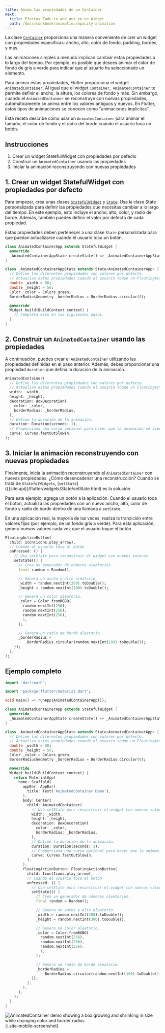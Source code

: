 ```yaml
---
title: Anima las propiedades de un Container
next:
  title: Efectos Fade in and out en un Widget
  path: /docs/cookbook/animation/opacity-animation
---
```


La clase [`Container`]({{site.api}}/flutter/widgets/Container-class.html) 
proporciona una manera conveniente de crer un widget con propiedades específicas: 
ancho, alto, color de fondo, padding, bordes, y más.

Las animaciones simples a menudo implican cambiar estas propiedades a lo largo del tiempo.
Por ejemplo, es posible que desees animar el color de fondo de gris a verde para indicar que el usuario ha seleccionado un elemento.

Para animar estas propiedades, Flutter proporciona el widget 
[`AnimatedContainer`]({{site.api}}/flutter/widgets/AnimatedContainer-class.html). 
Al igual que el widget `Container`,` AnimatedContainer` te permite definir 
el ancho, la altura, los colores de fondo y más. Sin embargo, cuando el 
`AnimatedContainer` se reconstruye con nuevas propiedades, automáticamente 
se anima entre los valores antiguos y nuevos. En Flutter, 
estos tipos de animaciones se conocen 
como "animaciones implícitas".

Esta receta describe cómo usar un `AnimatedContainer` para animar el tamaño, 
el color de fondo y el radio del borde cuando el usuario toca un botón.

## Instrucciones

  1. Crear un widget StatefulWidget con propiedades por defecto
  2. Construir un `AnimatedContainer` usando las propiedades
  3. Iniciar la animación reconstruyendo con nuevas propiedades

## 1. Crear un widget StatefulWidget con propiedades por defecto

Para empezar, crea unas clases 
[`StatefulWidget`]({{site.api}}/flutter/widgets/StatefulWidget-class.html) y 
[`State`]({{site.api}}/flutter/widgets/State-class.html).
Usa la clase State personalizada para definir las propiedades que necesitas cambiar a 
lo largo del tiempo. En este ejemplo, esto incluye el ancho, alto, color, y radio del 
borde. Además, también puedes definir el valor por defecto de cada propiedad.

Estas propiedades deben pertenecer a una clase `State` personalizada para que 
puedan actualizarse cuando el usuario toca un botón.

<!-- skip -->
```dart
class AnimatedContainerApp extends StatefulWidget {
  @override
  _AnimatedContainerAppState createState() => _AnimatedContainerAppState();
}

class _AnimatedContainerAppState extends State<AnimatedContainerApp> {
  // Define las diferentes propiedades con valores por defecto. 
  // Actualiza estas propiedades cuando el usuario toque un FloatingActionButton.
  double _width = 50;
  double _height = 50;
  Color _color = Colors.green;
  BorderRadiusGeometry _borderRadius = BorderRadius.circular(8);

  @override
  Widget build(BuildContext context) {
    // Completa esto en los siguientes pasos.
  }
}
```

## 2. Construir un `AnimatedContainer` usando las propiedades

A continuación, puedes crear el `AnimatedContainer` utilizando las propiedades 
definidas en el paso anterior. Además, debes proporcionar una propiedad `duration` 
que defina la duración de la animación.

<!-- skip -->
```dart
AnimatedContainer(
  // Define las diferentes propiedades con valores por defecto. 
  // Actualiza estas propiedades cuando el usuario toque un FloatingActionButton.
  width: _width,
  height: _height,
  decoration: BoxDecoration(
    color: _color,
    borderRadius: _borderRadius,
  ),
  // Define la duración de la animación. 
  duration: Duration(seconds: 1),
  // Proporciona una curva opcional para hacer que la animación se sienta más suave. 
  curve: Curves.fastOutSlowIn,
);
```

## 3. Iniciar la animación reconstruyendo con nuevas propiedades

Finalmente, inicia la animación reconstruyendo el `AnimatedContainer` con 
nuevas propiedades. ¿Cómo desencadenar una reconstrucción? Cuando se trata de `StatefulWidgets`, 
[`setState`] ({{site.api}}/flutter/widgets/State/setState.html) 
es la solución.

Para este ejemplo, agrega un botón a la aplicación. Cuando el usuario toca el botón, actualiza 
las propiedades con un nuevo ancho, alto, color de fondo y radio de borde 
dentro de una llamada a `setState`.

En una aplicación real, la mayoría de las veces, realiza la transición entre valores fijos (por 
ejemplo, de un fondo gris a verde). Para esta aplicación, genera nuevos valores cada vez que el 
usuario toque el botón.

<!-- skip -->
```dart
FloatingActionButton(
  child: Icon(Icons.play_arrow),
  // Cuando el usuario toca el botón
  onPressed: () {
    // Usa setState para reconstruir el widget con nuevos valores.
    setState(() {
      // Crea un generador de números aleatorios.
      final random = Random();

      // Genera un ancho y alto aleatorio.
      _width = random.nextInt(300).toDouble();
      _height = random.nextInt(300).toDouble();

      // Genera un color aleatorio.
      _color = Color.fromRGBO(
        random.nextInt(256),
        random.nextInt(256),
        random.nextInt(256),
        1,
      );

      // Genera un radio de borde aleatorio.
      _borderRadius =
          BorderRadius.circular(random.nextInt(100).toDouble());
    });
  },
);
```

## Ejemplo completo

```dart
import 'dart:math';

import 'package:flutter/material.dart';

void main() => runApp(AnimatedContainerApp());

class AnimatedContainerApp extends StatefulWidget {
  @override
  _AnimatedContainerAppState createState() => _AnimatedContainerAppState();
}

class _AnimatedContainerAppState extends State<AnimatedContainerApp> {
  // Define las diferentes propiedades con valores por defecto. 
  // Actualiza estas propiedades cuando el usuario toque un FloatingActionButton.
  double _width = 50;
  double _height = 50;
  Color _color = Colors.green;
  BorderRadiusGeometry _borderRadius = BorderRadius.circular(8);

  @override
  Widget build(BuildContext context) {
    return MaterialApp(
      home: Scaffold(
        appBar: AppBar(
          title: Text('AnimatedContainer Demo'),
        ),
        body: Center(
          child: AnimatedContainer(
            // Usa setState para reconstruir el widget con nuevos valores.
            width: _width,
            height: _height,
            decoration: BoxDecoration(
              color: _color,
              borderRadius: _borderRadius,
            ),
            // Define la duración de la animación. 
            duration: Duration(seconds: 1),
            // Proporciona una curva opcional para hacer que la animación se sienta más suave. 
            curve: Curves.fastOutSlowIn,
          ),
        ),
        floatingActionButton: FloatingActionButton(
          child: Icon(Icons.play_arrow),
          // Cuando el usuario toca el botón
          onPressed: () {
            // Usa setState para reconstruir el widget con nuevos valores.
            setState(() {
              // Crea un generador de números aleatorios.
              final random = Random();

              // Genera un ancho y alto aleatorio.
              _width = random.nextInt(300).toDouble();
              _height = random.nextInt(300).toDouble();

              // Genera un color aleatorio.
              _color = Color.fromRGBO(
                random.nextInt(256),
                random.nextInt(256),
                random.nextInt(256),
                1,
              );

              // Genera un radio de borde aleatorio.
              _borderRadius =
                  BorderRadius.circular(random.nextInt(100).toDouble());
            });
          },
        ),
      ),
    );
  }
}
```

![AnimatedContainer demo showing a box growing and shrinking in size while changing color and border radius](/images/cookbook/animated-container.gif){:.site-mobile-screenshot}